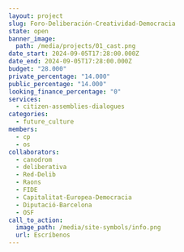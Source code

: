 ```yaml
---
layout: project
slug: Foro-Deliberación-Creatividad-Democracia
state: open
banner_image:
  path: /media/projects/01_cast.png
date_start: 2024-09-05T17:28:00.000Z
date_end: 2024-09-05T17:28:00.000Z
budget: "28.000"
private_percentage: "14.000"
public_percentage: "14.000"
looking_finance_percentage: "0"
services:
  - citizen-assemblies-dialogues
categories:
  - future_culture
members:
  - cp
  - os
collaborators:
  - canodrom
  - deliberativa
  - Red-Delib
  - Raons
  - FIDE
  - Capitalitat-Europea-Democracia
  - Diputació-Barcelona
  - OSF
call_to_action:
  image_path: /media/site-symbols/info.png
  url: Escríbenos
---
```

